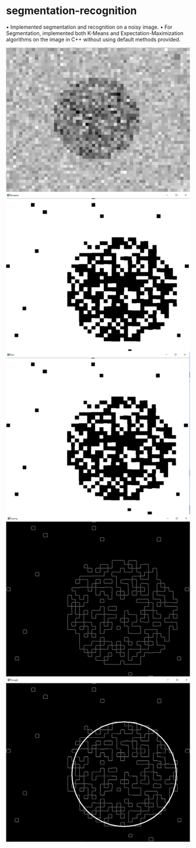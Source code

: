 # segmentation-recognition

•	Implemented segmentation and recognition on a noisy image.
•	For Segmentation, implemented both K-Means and Expectation-Maximization algorithms on the image in C++ without using default methods provided.

![](images/Original_Image.png)
![](images/kemans.JPG)
![](images/em.JPG)
![](images/canny.JPG)
![](images/hough.JPG)
